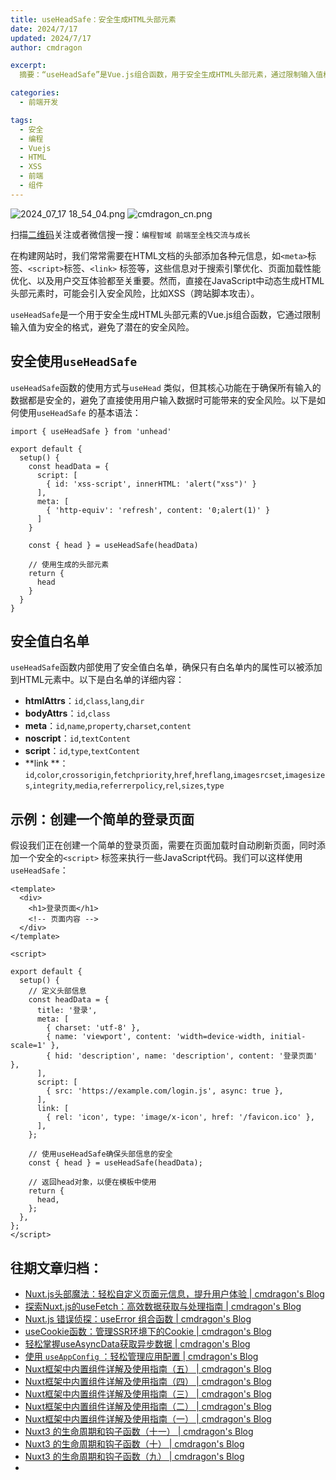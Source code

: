 ```yaml
---
title: useHeadSafe：安全生成HTML头部元素
date: 2024/7/17
updated: 2024/7/17
author: cmdragon 

excerpt:
  摘要：“useHeadSafe”是Vue.js组合函数，用于安全生成HTML头部元素，通过限制输入值格式避免XSS等安全风险，提供了安全值白名单确保只有安全属性被添加。

categories:
  - 前端开发

tags:
  - 安全
  - 编程
  - Vuejs
  - HTML
  - XSS
  - 前端
  - 组件
---
```


<img src="https://static.amd794.com/blog/images/2024_07_17 18_54_04.png@blog" title="2024_07_17 18_54_04.png" alt="2024_07_17 18_54_04.png"/>

<img src="https://static.amd794.com/blog/images/cmdragon_cn.png" title="cmdragon_cn.png" alt="cmdragon_cn.png"/>


扫描[二维码](https://static.amd794.com/blog/images/cmdragon_cn.png)关注或者微信搜一搜：`编程智域 前端至全栈交流与成长`

在构建网站时，我们常常需要在HTML文档的头部添加各种元信息，如`<meta>`标签、`<script>`标签、`<link>`
标签等，这些信息对于搜索引擎优化、页面加载性能优化、以及用户交互体验都至关重要。然而，直接在JavaScript中动态生成HTML头部元素时，可能会引入安全风险，比如XSS（跨站脚本攻击）。

`useHeadSafe`是一个用于安全生成HTML头部元素的Vue.js组合函数，它通过限制输入值为安全的格式，避免了潜在的安全风险。

## 安全使用`useHeadSafe`

`useHeadSafe`函数的使用方式与`useHead`
类似，但其核心功能在于确保所有输入的数据都是安全的，避免了直接使用用户输入数据时可能带来的安全风险。以下是如何使用`useHeadSafe`
的基本语法：

```
import { useHeadSafe } from 'unhead'

export default {
  setup() {
    const headData = {
      script: [
        { id: 'xss-script', innerHTML: 'alert("xss")' }
      ],
      meta: [
        { 'http-equiv': 'refresh', content: '0;alert(1)' }
      ]
    }

    const { head } = useHeadSafe(headData)

    // 使用生成的头部元素
    return {
      head
    }
  }
}

```

## 安全值白名单

`useHeadSafe`函数内部使用了安全值白名单，确保只有白名单内的属性可以被添加到HTML元素中。以下是白名单的详细内容：

- **htmlAttrs**：`id`,`class`,`lang`,`dir`
- **bodyAttrs**：`id`,`class`
- **meta**：`id`,`name`,`property`,`charset`,`content`
- **noscript**：`id`,`textContent`
- **script**：`id`,`type`,`textContent`
- **link
  **：`id`,`color`,`crossorigin`,`fetchpriority`,`href`,`hreflang`,`imagesrcset`,`imagesizes`,`integrity`,`media`,`referrerpolicy`,`rel`,`sizes`,`type`

## 示例：创建一个简单的登录页面

假设我们正在创建一个简单的登录页面，需要在页面加载时自动刷新页面，同时添加一个安全的`<script>`
标签来执行一些JavaScript代码。我们可以这样使用`useHeadSafe`：

```
<template>
  <div>
    <h1>登录页面</h1>
    <!-- 页面内容 -->
  </div>
</template>

<script>

export default {
  setup() {
    // 定义头部信息
    const headData = {
      title: '登录',
      meta: [
        { charset: 'utf-8' },
        { name: 'viewport', content: 'width=device-width, initial-scale=1' },
        { hid: 'description', name: 'description', content: '登录页面' },
      ],
      script: [
        { src: 'https://example.com/login.js', async: true },
      ],
      link: [
        { rel: 'icon', type: 'image/x-icon', href: '/favicon.ico' },
      ],
    };

    // 使用useHeadSafe确保头部信息的安全
    const { head } = useHeadSafe(headData);

    // 返回head对象，以便在模板中使用
    return {
      head,
    };
  },
};
</script>
```


## 往期文章归档：

- [Nuxt.js头部魔法：轻松自定义页面元信息，提升用户体验 | cmdragon's Blog](https://blog.cmdragon.cn/posts/28859392f373/)
- [探索Nuxt.js的useFetch：高效数据获取与处理指南 | cmdragon's Blog](https://blog.cmdragon.cn/posts/b4311c856080/)
- [Nuxt.js 错误侦探：useError 组合函数 | cmdragon's Blog](https://blog.cmdragon.cn/posts/a86a834c8e7a/)
- [useCookie函数：管理SSR环境下的Cookie | cmdragon's Blog](https://blog.cmdragon.cn/posts/f36e9827abb4/)
- [轻松掌握useAsyncData获取异步数据 | cmdragon's Blog](https://blog.cmdragon.cn/posts/bdaee7956a6e/)
- [使用 `useAppConfig` ：轻松管理应用配置 | cmdragon's Blog](https://blog.cmdragon.cn/posts/133b896ec704/)
- [Nuxt框架中内置组件详解及使用指南（五） | cmdragon's Blog](https://blog.cmdragon.cn/posts/707e1176ace8/)
- [Nuxt框架中内置组件详解及使用指南（四） | cmdragon's Blog](https://blog.cmdragon.cn/posts/64c74472d95e/)
- [Nuxt框架中内置组件详解及使用指南（三） | cmdragon's Blog](https://blog.cmdragon.cn/posts/0524f12c820c/)
- [Nuxt框架中内置组件详解及使用指南（二） | cmdragon's Blog](https://blog.cmdragon.cn/posts/5c234037b6fe/)
- [Nuxt框架中内置组件详解及使用指南（一） | cmdragon's Blog](https://blog.cmdragon.cn/posts/22a2f8cb2cf0/)
- [Nuxt3 的生命周期和钩子函数（十一） | cmdragon's Blog](https://blog.cmdragon.cn/posts/693a389ead2d/)
- [Nuxt3 的生命周期和钩子函数（十） | cmdragon's Blog](https://blog.cmdragon.cn/posts/2277c22fe47d/)
- [Nuxt3 的生命周期和钩子函数（九） | cmdragon's Blog](https://blog.cmdragon.cn/2024/07/02/front_end/nuxt3%20%E7%9A%84%E7%94%9F%E5%91%BD%E5%91%A8%E6%9C%9F%E5%92%8C%E9%92%A9%E5%AD%90%E5%87%BD%E6%95%B0%EF%BC%88%E4%B9%9D%EF%BC%89%20/)
- 

